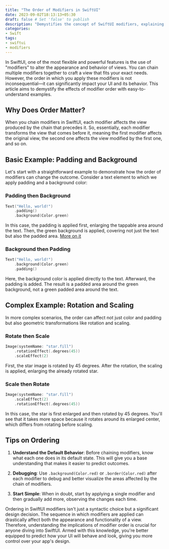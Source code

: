 ```yaml
---
title: "The Order of Modifiers in SwiftUI"
date: 2023-09-02T18:13:13+05:30
draft: false # Set 'false' to publish
description: "Demystifies the concept of SwiftUI modifiers, explaining their importance, how to use them, and how to create custom modifiers, complete with practical examples"
categories:
- Swift
tags:
- swiftui
- modifiers
---
```


In SwiftUI, one of the most flexible and powerful features is the use of "modifiers" to alter the appearance and behavior of views. You can chain multiple modifiers together to craft a view that fits your exact needs. However, the order in which you apply these modifiers is not inconsequential—it can significantly impact your UI and its behavior. This article aims to demystify the effects of modifier order with easy-to-understand examples.

## Why Does Order Matter?

When you chain modifiers in SwiftUI, each modifier affects the view produced by the chain that precedes it. So, essentially, each modifier transforms the view that comes before it, meaning the first modifier affects the original view, the second one affects the view modified by the first one, and so on.

## Basic Example: Padding and Background

Let's start with a straightforward example to demonstrate how the order of modifiers can change the outcome. Consider a text element to which we apply padding and a background color:

### Padding then Background

```swift
Text("Hello, world!")
    .padding()
    .background(Color.green)
```

In this case, the padding is applied first, enlarging the tappable area around the text. Then, the green background is applied, covering not just the text but also the padded area. [More on it]()

### Background then Padding

```swift
Text("Hello, world!")
    .background(Color.green)
    .padding()
```

Here, the background color is applied directly to the text. Afterward, the padding is added. The result is a padded area around the green background, not a green padded area around the text.

## Complex Example: Rotation and Scaling

In more complex scenarios, the order can affect not just color and padding but also geometric transformations like rotation and scaling.

### Rotate then Scale

```swift
Image(systemName: "star.fill")
    .rotationEffect(.degrees(45))
    .scaleEffect(2)
```

First, the star image is rotated by 45 degrees. After the rotation, the scaling is applied, enlarging the already rotated star.

### Scale then Rotate

```swift
Image(systemName: "star.fill")
    .scaleEffect(2)
    .rotationEffect(.degrees(45))
```

In this case, the star is first enlarged and then rotated by 45 degrees. You'll see that it takes more space because it rotates around its enlarged center, which differs from rotating before scaling.

## Tips on Ordering

1. **Understand the Default Behavior**: Before chaining modifiers, know what each one does in its default state. This will give you a base understanding that makes it easier to predict outcomes.
   
2. **Debugging**: Use `.background(Color.red)` or `.border(Color.red)` after each modifier to debug and better visualize the areas affected by the chain of modifiers.

3. **Start Simple**: When in doubt, start by applying a single modifier and then gradually add more, observing the changes each time.

Ordering in SwiftUI modifiers isn't just a syntactic choice but a significant design decision. The sequence in which modifiers are applied can drastically affect both the appearance and functionality of a view. Therefore, understanding the implications of modifier order is crucial for anyone diving into SwiftUI. Armed with this knowledge, you're better equipped to predict how your UI will behave and look, giving you more control over your app's design.


